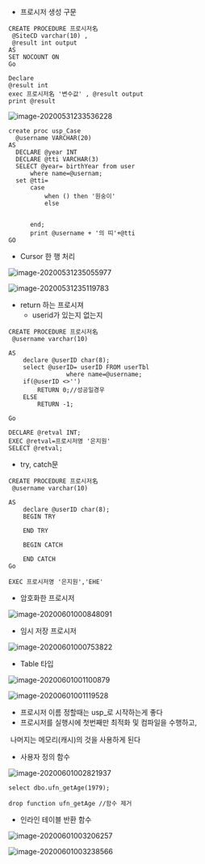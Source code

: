 - 프로시저 생성 구문

```mssql
CREATE PROCEDURE 프로시저名
 @SiteCD varchar(10) ,   
 @result int output 
AS 
SET NOCOUNT ON 
Go

Declare
@result int
exec 프로시저名 '변수값' , @result output
print @result
```

![image-20200531233536228](image/image-20200531233536228.png)

  ```mssql
create proc usp_Case
	@username VARCHAR(20)
AS
	DECLARE @year INT
	DECLARE @tti VARCHAR(3)
	SELECT @year= birthYear from user
		where name=@usernam;
	set @tti= 
		case
        	when () then '원숭이'
        	else
        	
        	
		end;
		print @username + '의 띠'+@tti
GO
  ```

- Cursor 한 행 처리

![image-20200531235055977](image/image-20200531235055977.png)

![image-20200531235119783](image/image-20200531235119783.png)

- return 하는 프로시져
  - userid가 있는지 없는지

```mssql
CREATE PROCEDURE 프로시저名
 @username varchar(10)   

AS 
	declare @userID char(8);
	select @userID= userID FROM userTbl
				where name=@username;
	if(@userID <>'')
		RETURN 0;//성공일경우
	ELSE
		RETURN -1;

Go

DECLARE @retval INT;
EXEC @retval=프로시저명 '은지원'
SELECT @retval;
```

- try, catch문

```mssql
CREATE PROCEDURE 프로시저名
 @username varchar(10)   

AS 
	declare @userID char(8);
	BEGIN TRY
		
	END TRY
	
	BEGIN CATCH
	
	END CATCH
Go

EXEC 프로시저명 '은지원','EHE'

```

- 암호화한 프로시저

![image-20200601000848091](image/image-20200601000848091.png)

- 임시 저장 프로시저

![image-20200601000753822](image/image-20200601000753822.png)

- Table 타입

![image-20200601001100879](image/image-20200601001100879.png)

![image-20200601001119528](image/image-20200601001119528.png)

- 프로시저 이름 정할때는 usp_로 시작하는게 좋다
- 프로시저를 실행시에 첫번째만 최적화 및 컴파일을 수행하고,

​       나머지는 메모리(캐시)의 것을 사용하게 된다

- 사용자 정의 함수

![image-20200601002821937](image/image-20200601002821937.png)

```mssql
select dbo.ufn_getAge(1979);

drop function ufn_getAge //함수 제거
```

- 인라인 테이블 반환 함수

![image-20200601003206257](image/image-20200601003206257.png)

![image-20200601003238566](image/image-20200601003238566.png)